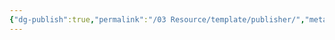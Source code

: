 ```yaml
---
{"dg-publish":true,"permalink":"/03 Resource/template/publisher/","metatags":{"description":"","og:site_name":"DavonOs","og:title":"{{title}}","og:type":"article","og:url":"https://zuji.eu.org/{{dg-permalink}}","og:image":null,"og:image:width":"200","og:image:alt":"articlecover","og:locale":"zh_cn","tags":null}}
---
```


